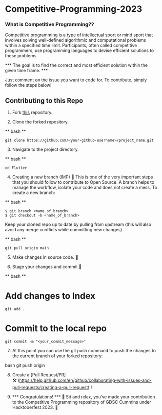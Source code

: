 # Competitive-Programming-2023

### What is Competitive Programming??

Competitive programming is a type of intellectual sport or mind sport that involves solving well-defined algorithmic and computational problems within a specified time limit. Participants, often called competitive programmers, use programming languages to devise efficient solutions to these problems.

*** The goal is to find the correct and most efficient solution within the given time frame. ***

Just comment on the issue you want to code for. To contribute, simply follow the steps below!

## Contributing to this Repo

1. Fork [this](https://github.com/Google-Developer-Student-Club-CCOEW/Competitive-Programming-2023/fork) repository.

2. Clone the forked repository.

** bash **
```
git clone https://github.com/<your-github-username>/project_name.git
```

3. Navigate to the project directory.

** bash **
```
cd Flutter
```

4. Creating a new branch (IMP) 🌱
This is one of the very important steps that you should follow to contribute to Open Source. A branch helps to manage the workflow, isolate your code and does not create a mess. To create a new branch:

** bash **
```
$ git branch <name_of_branch>
$ git checkout -b <name_of_branch>
```

Keep your cloned repo up to date by pulling from upstream (this will also avoid any merge conflicts while committing new changes)

** bash **
```
git pull origin main
```

5. Make changes in source code. 🚀

6. Stage your changes and commit 📝

** bash **
# Add changes to Index
```
git add .
```

# Commit to the local repo
```
git commit -m "<your_commit_message>"
```

7. At this point you can use the git push command to push the changes to the current branch of your forked repository:

bash
git push origin <branch-name>


8. Create a [Pull Request/PR]  
🛠 (https://help.github.com/en/github/collaborating-with-issues-and-pull-requests/creating-a-pull-request) !

9. *** Congratulations! ***  🎉 Sit and relax, you've made your contribution to the Competitive Programming repository of GDSC Cummins under Hacktoberfest 2023.  🌟
